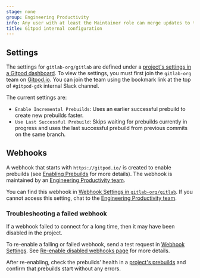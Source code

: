 ```yaml
---
stage: none
group: Engineering Productivity
info: Any user with at least the Maintainer role can merge updates to this content. For details, see https://docs.gitlab.com/development/development_processes/#development-guidelines-review.
title: Gitpod internal configuration
---
```


## Settings

The settings for `gitlab-org/gitlab` are defined under a [project's settings in a Gitpod dashboard](https://gitpod.io/t/gitlab-org/gitlab/settings). To view the settings, you must first join the `gitlab-org` team on [Gitpod.io](https://gitpod.io/). You can join the team using the bookmark link at the top of `#gitpod-gdk` internal Slack channel.

The current settings are:

- `Enable Incremental Prebuilds`: Uses an earlier successful prebuild to create new prebuilds faster.
- `Use Last Successful Prebuild`: Skips waiting for prebuilds currently in progress and uses the last successful prebuild from previous commits on the same branch.

## Webhooks

A webhook that starts with `https://gitpod.io/` is created to enable prebuilds (see [Enabling Prebuilds](https://www.gitpod.io/docs/configure/authentication/gitlab#enabling-prebuilds) for more details). The webhook is maintained by an [Engineering Productivity team](https://handbook.gitlab.com/handbook/engineering/infrastructure/engineering-productivity/).

You can find this webhook in [Webhook Settings in `gitlab-org/gitlab`](https://gitlab.com/gitlab-org/gitlab/-/hooks). If you cannot access this setting, chat to the [Engineering Productivity team](https://handbook.gitlab.com/handbook/engineering/infrastructure/engineering-productivity/).

### Troubleshooting a failed webhook

If a webhook failed to connect for a long time, then it may have been disabled in the project.

To re-enable a failing or failed webhook, send a test request in [Webhook Settings](https://gitlab.com/gitlab-org/gitlab/-/hooks). See [Re-enable disabled webhooks page](../user/project/integrations/webhooks.md#re-enable-disabled-webhooks) for more details.

After re-enabling, check the prebuilds' health in a [project's prebuilds](https://gitpod.io/t/gitlab-org/gitlab/prebuilds) and confirm that prebuilds start without any errors.
